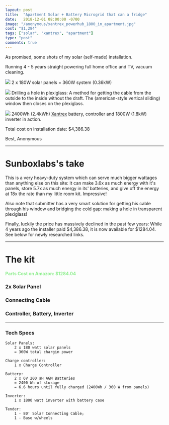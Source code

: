 ```yaml
---
layout: post
title:  "Apartment Solar + Battery Microgrid that can a fridge"
date:   2018-12-01 08:00:00 -0700
image: "/anonymous/xantrex_powerhub_1800_in_apartment.jpg"
cost: "$1,284"
tags: ["solar", "xantrex", "apartment"]
type: "post"
comments: true
---
```




As promised, some shots of my solar (self-made) installation.

Running 4 - 5 years straight powering full home office and TV, vacuum cleaning.


![](/anonymous/Solar_Panel_Balcony.jpg)
2 x 180W solar panels = 360W system (0.36kW)


![](/anonymous/Solar_Cable_Through_Window.jpg)
Drilling a hole in plexiglass: A method for getting the cable from the outside to the inside without the draft. The (american-style vertical sliding) window then closes on the plexiglass.

![](/anonymous/xantrex_powerhub_1800_in_apartment.jpg)
2400Wh (2.4kWh) [Xantrex](http://www.xantrex.com/power-products/backup-power/xpower-powerhub-1800.aspx) battery, controller and 1800W (1.8kW) inverter in action.


Total cost on installation date: $4,386.38


Best,
Anonymous

-------




Sunboxlabs's take
==================

This is a very heavy-duty system which can serve much bigger wattages than anything else on this site: It can make 3.6x as much energy with it's panels, store 5.7x as much energy in its' batteries, and give off the energy at 18x the rate than my little room kit. Impressive!

Also note that submitter has a very smart solution for getting his cable through his window and bridging the cold gap: making a hole in transparent plexiglass!

Finally, luckily the price has massively declined in the past few years: While 4 years ago the installer paid $4,386.38, it is now available for $1284.04. See below for newly researched links.


-------



The kit
=======

<h4 style="color: lightgreen">Parts Cost on Amazon: $1284.04</h4>

### 2x Solar Panel


<script type="text/javascript">
amzn_assoc_tracking_id = "gridlesskits-20";
amzn_assoc_ad_mode = "manual";
amzn_assoc_ad_type = "smart";
amzn_assoc_marketplace = "amazon";
amzn_assoc_region = "US";
amzn_assoc_design = "enhanced_links";
amzn_assoc_asins = "B0772PD96K";
amzn_assoc_placement = "adunit";
amzn_assoc_linkid = "577c756a0b056a00ab0be19aa8d7f9fd";
</script>
<script src="//z-na.amazon-adsystem.com/widgets/onejs?MarketPlace=US"></script>

### Connecting Cable


<script type="text/javascript">
amzn_assoc_tracking_id = "gridlesskits-20";
amzn_assoc_ad_mode = "manual";
amzn_assoc_ad_type = "smart";
amzn_assoc_marketplace = "amazon";
amzn_assoc_region = "US";
amzn_assoc_design = "enhanced_links";
amzn_assoc_asins = "B017PI2OUS";
amzn_assoc_placement = "adunit";
amzn_assoc_linkid = "5f6d444601895263b862079d7dc2d8ca";
</script>
<script src="//z-na.amazon-adsystem.com/widgets/onejs?MarketPlace=US"></script>



### Controller, Battery, Inverter

<script type="text/javascript">
amzn_assoc_tracking_id = "gridlesskits-20";
amzn_assoc_ad_mode = "manual";
amzn_assoc_ad_type = "smart";
amzn_assoc_marketplace = "amazon";
amzn_assoc_region = "US";
amzn_assoc_design = "enhanced_links";
amzn_assoc_asins = "B000NONM94";
amzn_assoc_placement = "adunit";
amzn_assoc_linkid = "2bf3a6df9a80450baf4425155cd1050c";
</script>
<script src="//z-na.amazon-adsystem.com/widgets/onejs?MarketPlace=US"></script>




-------


### Tech Specs

	Solar Panels:
		2 x 180 watt solar panels
		= 360W total chargin power 

	Charge controller:
		1 x Charge Controller

	Battery:
		2 x 6V 200 aH AGM Batteries
		= 2400 Wh of storage
		= 6.6 hours until fully charged (2400Wh / 360 W from panels)

	Inverter:
		1 x 1800 watt inverter with battery case 

	Tender:
		1 - 80' Solar Connecting Cable; 
		1 - Base w/wheels          
